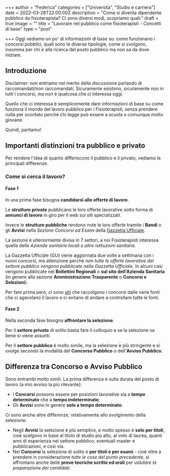 +++
author = "Federica"
categories = ["Università", "Studio e carriera"]
date = 2022-03-28T22:00:00Z
description = "Come si diventa dipendente pubblico da fisioterapista? Ci sono diversi modi, scopriamo quali."
draft = true
image = ""
title = "Lavorare nel pubblico come fisioterapisti - Concetti di base"
type = "post"

+++
Oggi vediamo un po' di informazioni di base su: come funzionano i concorsi pubblici, quali sono le diverse tipologie, come si svolgono, insomma per chi è alla ricerca del posto pubblico ma non sa da dove iniziare.

## Introduzione

Disclaimer: non entriamo nel merito della discussione parlando di raccomandati/non raccomandati. Sicuramente esistono, sicuramente non in tutti i concorsi, ma non è qualcosa che ci interessa oggi.

Quello che ci interessa è semplicemente dare informazioni di base su come funziona il mondo del lavoro pubblico per i Fisioterapisti, senza prendere nulla per scontato perché chi legge può essere a scuola o comunque molto giovane.

Quindi, partiamo!

## Importanti distinzioni tra pubblico e privato

Per rendere l'idea di quanto differiscono il pubblico e il privato, vediamo le principali differenze.

### Come si cerca il lavoro?

#### Fase 1

In una prima fase bisogna **candidarsi alle offerte di lavoro**.

Le **strutture private** pubblicano le loro offerte lavorative sotto forma di **annunci di lavoro** in giro per il web sui siti specializzati.

Invece le **strutture pubbliche** rendono note le loro offerte tramite i **Bandi** o gli **Avvisi** nella _Sezione Concorsi ed Esami_ della [Gazzetta Ufficiale](https://www.gazzettaufficiale.it/ "Gazzetta Ufficiale - Archivio ").

La sezione è ulteriormente divisa in 7 settori, a noi Fisioterapisti interessa quella delle _Aziende sanitarie locali e altre istituzioni sanitarie._

La Gazzetta Ufficiale (GU) viene aggiornata due volte a settimana con i nuovi concorsi, ma attenzione perché _non tutte le offerte lavorative del settore pubblico vengono pubblicate nella Gazzetta Ufficiale_. In alcuni casi vengono pubblicate nei **Bollettini Regionali** o **sul sito dell'Azienda Sanitaria** (in genere alla sezione **Amministrazione Trasparente** o **Concorsi e Selezioni**).

Per fare prima però, ci sono [siti](https://www.concorsipubblici.com/concorsi-fisioterapista.htm "Concorsi per Fisioterapisti | ConcorsiPubblici.com") che raccolgono i concorsi dalle varie fonti che ci agevolano il lavoro e ci evitano di andare a controllare tutte le fonti.

#### Fase 2

Nella seconda fase bisogna **affrontare la selezione**.

Per il **settore privato** di solito basta fare il colloquio e se la selezione va bene si viene assunti.

Per il **settore pubblico** è molto simile, ma la selezione è più stringente e si svolge secondo la modalità del **Concorso Pubblico** o dell'**Avviso Pubblico**.

## Differenza tra Concorso e Avviso Pubblico

Sono entrambi molto simili. La prima differenza è sulla durata del posto di lavoro (a mio avviso la più rilevante):

* I **Concorsi** possono essere per posizioni lavorative sia a **tempo determinato** che a **tempo indeterminato**;
* Gli **Avvisi** sono in genere **solo a tempo determinato**.

Ci sono anche altre differenze, relativamente allo svolgimento della selezione:

* Negli **Avvisi** la selezione è più semplice, e molto spesso è **solo per titoli**, cioè scelgono in base al titolo di studio più alto, al voto di laurea, quanti anni di esperienza nel settore pubblico, eventuali master e pubblicazioni, e così via.
* Nei **Concorsi** la selezione di solito è **per titoli e per esami** - cioè oltre a prendere in considerazione _tutte le cose del punto precedente_, si affrontano anche delle **prove teoriche scritte ed orali** per _valutare la preparazione dei candidati_.